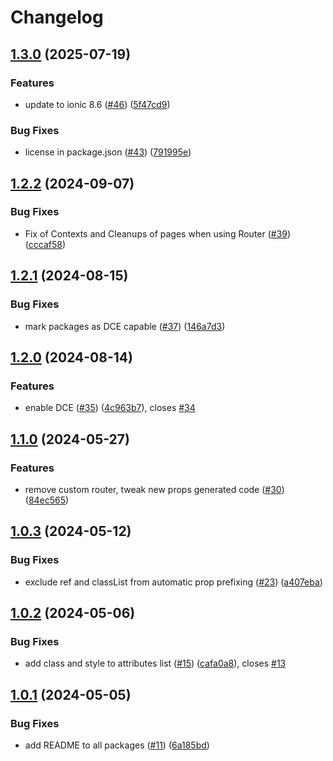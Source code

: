 # Changelog

## [1.3.0](https://github.com/ionic-solidjs/ionic-solidjs/compare/core-v1.2.2...core-v1.3.0) (2025-07-19)


### Features

* update to ionic 8.6 ([#46](https://github.com/ionic-solidjs/ionic-solidjs/issues/46)) ([5f47cd9](https://github.com/ionic-solidjs/ionic-solidjs/commit/5f47cd99000dc8976cea51f62783322701149ff1))


### Bug Fixes

* license in package.json ([#43](https://github.com/ionic-solidjs/ionic-solidjs/issues/43)) ([791995e](https://github.com/ionic-solidjs/ionic-solidjs/commit/791995e07ff93702cdd1fde5989194e561ef2d9c))

## [1.2.2](https://github.com/ionic-solidjs/ionic-solidjs/compare/core-v1.2.1...core-v1.2.2) (2024-09-07)


### Bug Fixes

* Fix of Contexts and Cleanups of pages when using Router ([#39](https://github.com/ionic-solidjs/ionic-solidjs/issues/39)) ([cccaf58](https://github.com/ionic-solidjs/ionic-solidjs/commit/cccaf58451f87887944a162c69169c41201e0d97))

## [1.2.1](https://github.com/ionic-solidjs/ionic-solidjs/compare/core-v1.2.0...core-v1.2.1) (2024-08-15)


### Bug Fixes

* mark packages as DCE capable ([#37](https://github.com/ionic-solidjs/ionic-solidjs/issues/37)) ([146a7d3](https://github.com/ionic-solidjs/ionic-solidjs/commit/146a7d3a5a59e40992bc5757a9d4a3cafbc3939f))

## [1.2.0](https://github.com/ionic-solidjs/ionic-solidjs/compare/core-v1.1.0...core-v1.2.0) (2024-08-14)


### Features

* enable DCE ([#35](https://github.com/ionic-solidjs/ionic-solidjs/issues/35)) ([4c963b7](https://github.com/ionic-solidjs/ionic-solidjs/commit/4c963b7d5d831792db89567ec17426e9cc0188f4)), closes [#34](https://github.com/ionic-solidjs/ionic-solidjs/issues/34)

## [1.1.0](https://github.com/ionic-solidjs/ionic-solidjs/compare/core-v1.0.3...core-v1.1.0) (2024-05-27)


### Features

* remove custom router, tweak new props generated code ([#30](https://github.com/ionic-solidjs/ionic-solidjs/issues/30)) ([84ec565](https://github.com/ionic-solidjs/ionic-solidjs/commit/84ec5655a64416848a0b7a5f66403a784b122248))

## [1.0.3](https://github.com/ionic-solidjs/ionic-solidjs/compare/core-v1.0.2...core-v1.0.3) (2024-05-12)


### Bug Fixes

* exclude ref and classList from automatic prop prefixing ([#23](https://github.com/ionic-solidjs/ionic-solidjs/issues/23)) ([a407eba](https://github.com/ionic-solidjs/ionic-solidjs/commit/a407eba75bab34fbb89078b3a1a3a7efe58534e1))

## [1.0.2](https://github.com/ionic-solidjs/ionic-solidjs/compare/core-v1.0.1...core-v1.0.2) (2024-05-06)


### Bug Fixes

* add class and style to attributes list ([#15](https://github.com/ionic-solidjs/ionic-solidjs/issues/15)) ([cafa0a8](https://github.com/ionic-solidjs/ionic-solidjs/commit/cafa0a889d8d688d0e304f5123fe832460d57cf4)), closes [#13](https://github.com/ionic-solidjs/ionic-solidjs/issues/13)

## [1.0.1](https://github.com/ionic-solidjs/ionic-solidjs/compare/core-v1.0.0...core-v1.0.1) (2024-05-05)


### Bug Fixes

* add README to all packages ([#11](https://github.com/ionic-solidjs/ionic-solidjs/issues/11)) ([6a185bd](https://github.com/ionic-solidjs/ionic-solidjs/commit/6a185bdac296d8f9ecca02de6ed14c66720f11d5))
